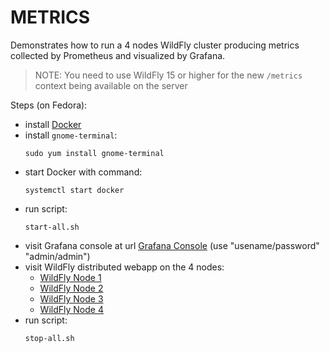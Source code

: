 # METRICS

Demonstrates how to run a 4 nodes WildFly cluster producing metrics collected by Prometheus and visualized by Grafana.

> NOTE: You need to use WildFly 15 or higher for the new `/metrics` context being available on the server 

Steps (on Fedora):

- install [Docker](https://docs.docker.com/install/linux/docker-ce/fedora/)
- install `gnome-terminal`:
  ```
  sudo yum install gnome-terminal
  ```
- start Docker with command:
  ```
  systemctl start docker
  ```
- run script:
  ```
  start-all.sh
  ```
- visit Grafana console at url [Grafana Console](http://localhost:3000/) (use "usename/password" "admin/admin")
- visit WildFly distributed webapp on the 4 nodes:
  - [WildFly Node 1](http://localhost:8180/clusterbench-ee7-web/)
  - [WildFly Node 2](http://localhost:8280/clusterbench-ee7-web/)
  - [WildFly Node 3](http://localhost:8380/clusterbench-ee7-web/)
  - [WildFly Node 4](http://localhost:8480/clusterbench-ee7-web/)
- run script:
  ```
  stop-all.sh
  ```  
  
 